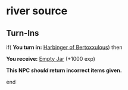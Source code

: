 # river source
## Turn-Ins





if( **You turn in:** [Harbinger of Bertoxxulous](/item/1799)) then 


 **You receive:**  [Empty Jar](/item/1892) (+1000 exp)

**This NPC *should* return incorrect items given.**

end